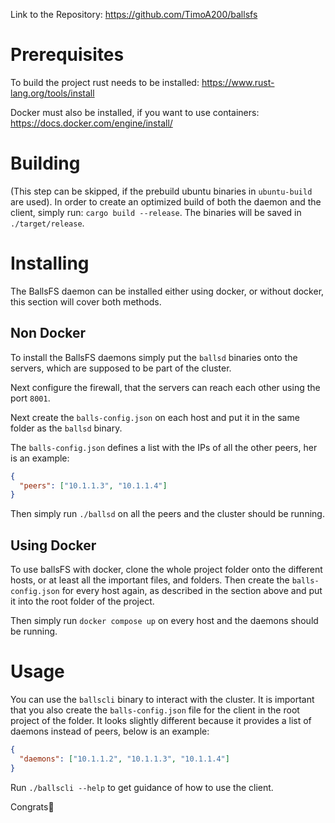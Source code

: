 Link to the Repository: https://github.com/TimoA200/ballsfs

# Prerequisites

To build the project rust needs to be installed: https://www.rust-lang.org/tools/install

Docker must also be installed, if you want to use containers: https://docs.docker.com/engine/install/

# Building

(This step can be skipped, if the prebuild ubuntu binaries in `ubuntu-build` are used).
In order to create an optimized build of both the daemon and the client, simply run: `cargo build --release`. The binaries will be saved in `./target/release`.

# Installing

The BallsFS daemon can be installed either using docker, or without docker, this section will cover both methods.

## Non Docker

To install the BallsFS daemons simply put the `ballsd` binaries onto the servers, which are supposed to be part of the cluster.

Next configure the firewall, that the servers can reach each other using the port `8001`.

Next create the `balls-config.json` on each host and put it in the same folder as the `ballsd` binary.

The `balls-config.json` defines a list with the IPs of all the other peers, her is an example:

```json
{
  "peers": ["10.1.1.3", "10.1.1.4"]
}
```

Then simply run `./ballsd` on all the peers and the cluster should be running.

## Using Docker

To use ballsFS with docker, clone the whole project folder onto the different hosts, or at least all the important files, and folders.
Then create the `balls-config.json` for every host again, as described in the section above and put it into the root folder of the project.

Then simply run `docker compose up` on every host and the daemons should be running.

# Usage

You can use the `ballscli` binary to interact with the cluster.
It is important that you also create the `balls-config.json` file for the client in the root project of the folder.
It looks slightly different because it provides a list of daemons instead of peers, below is an example:

```json
{
  "daemons": ["10.1.1.2", "10.1.1.3", "10.1.1.4"]
}
```

Run `./ballscli --help` to get guidance of how to use the client.

Congrats🎉
